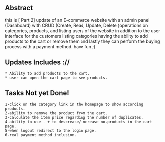 ## Abstract
this is [ Part 2] update of an E-commerce website with an admin panel (Dashboard) with CRUD (Create, Read, Update, Delete )operations on categories, products, and listing users of the website in addition to the user interface for the customers listing categories having the ability to add products to the cart or remove them and lastly they can perform the buying process with a payment method.
have fun ;)


## Updates Includes ://
    * Ability to add products to the cart.
    * user can open the cart page to see products.
## Tasks Not yet Done!
    1-click on the category link in the homepage to show according products.
    2-ability to remove the product from the cart.
    3-calculate the item price regarding the number of duplicates.
    4-ability to use - + to descrease/increase no.products in the cart page.
    5-when logout redirect to the login page.
    6-real payment method inclusion.
